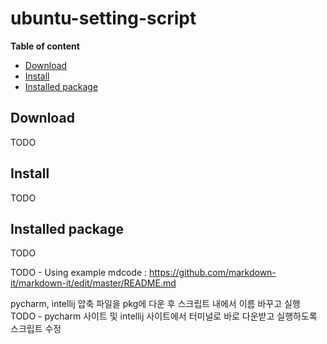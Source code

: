 # ubuntu-setting-script

__Table of content__

- [Download](#download)
- [Install](#install)
- [Installed package](#installed-package)

## Download

TODO

## Install

TODO


## Installed package

TODO

TODO - Using example mdcode : https://github.com/markdown-it/markdown-it/edit/master/README.md

pycharm, intellij 압축 파일을 pkg에 다운 후 스크립트 내에서 이름 바꾸고 실행
TODO - pycharm 사이트 및 intellij 사이트에서 터미널로 바로 다운받고 실행하도록 스크립트 수정

